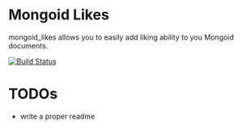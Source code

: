 # Mongoid Likes

mongoid_likes allows you to easily add liking ability to you Mongoid documents.

[![Build Status](https://secure.travis-ci.org/stigi/mongoid_likes.png?branch=master)](http://travis-ci.org/stigi/mongoid_likes)

# TODOs

- write a proper readme